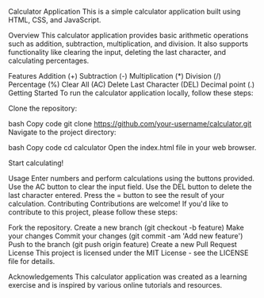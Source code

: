 Calculator Application
This is a simple calculator application built using HTML, CSS, and JavaScript.

Overview
This calculator application provides basic arithmetic operations such as addition, subtraction, multiplication, and division. It also supports functionality like clearing the input, deleting the last character, and calculating percentages.

Features
Addition (+)
Subtraction (-)
Multiplication (*)
Division (/)
Percentage (%)
Clear All (AC)
Delete Last Character (DEL)
Decimal point (.)
Getting Started
To run the calculator application locally, follow these steps:

Clone the repository:

bash
Copy code
git clone https://github.com/your-username/calculator.git
Navigate to the project directory:

bash
Copy code
cd calculator
Open the index.html file in your web browser.

Start calculating!

Usage
Enter numbers and perform calculations using the buttons provided.
Use the AC button to clear the input field.
Use the DEL button to delete the last character entered.
Press the = button to see the result of your calculation.
Contributing
Contributions are welcome! If you'd like to contribute to this project, please follow these steps:

Fork the repository.
Create a new branch (git checkout -b feature)
Make your changes
Commit your changes (git commit -am 'Add new feature')
Push to the branch (git push origin feature)
Create a new Pull Request
License
This project is licensed under the MIT License - see the LICENSE file for details.

Acknowledgements
This calculator application was created as a learning exercise and is inspired by various online tutorials and resources.
